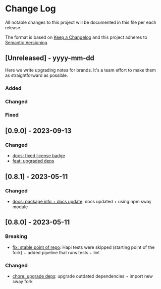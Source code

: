 # Change Log
All notable changes to this project will be documented in this file per each release.

The format is based on [Keep a Changelog](http://keepachangelog.com/)
and this project adheres to [Semantic Versioning](http://semver.org/).

## [Unreleased] - yyyy-mm-dd

Here we write upgrading notes for brands. It's a team effort to make them as
straightforward as possible.

### Added

### Changed

### Fixed

## [0.9.0] - 2023-09-13

### Changed

- [docs: fixed license badge](https://github.com/autodesk-forks/swagger-node-runner/pull/6)
- [feat: upgraded deps](https://github.com/autodesk-forks/swagger-node-runner/pull/7)

## [0.8.1] - 2023-05-11

### Changed

- [docs: package info + docs update](https://github.com/autodesk-forks/swagger-node-runner/pull/5):
  docs updated + using npm sway module

## [0.8.0] - 2023-05-11

### Breaking

- [fix: stable point of repo](https://github.com/autodesk-forks/swagger-node-runner/pull/1):
  Hapi tests were skipped (starting point of the fork) + added pipeline that runs tests + lint

### Changed

- [chore: upgrade deps](https://github.com/autodesk-forks/swagger-node-runner/pull/2):
  upgrade outdated dependencies + import new sway fork
